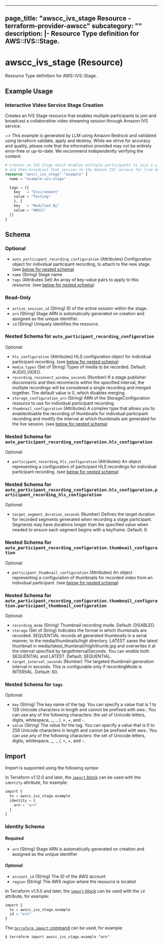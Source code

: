 
---
page_title: "awscc_ivs_stage Resource - terraform-provider-awscc"
subcategory: ""
description: |-
  Resource Type definition for AWS::IVS::Stage.
---

# awscc_ivs_stage (Resource)

Resource Type definition for AWS::IVS::Stage.

## Example Usage

### Interactive Video Service Stage Creation

Creates an IVS Stage resource that enables multiple participants to join and broadcast a collaborative video streaming session through Amazon IVS service.

~> This example is generated by LLM using Amazon Bedrock and validated using terraform validate, apply and destroy. While we strive for accuracy and quality, please note that the information provided may not be entirely error-free or up-to-date. We recommend independently verifying the content.

```terraform
# Creates an IVS Stage which enables multiple participants to join a video streaming session 
# and then broadcast that session to the Amazon IVS service for live delivery.
resource "awscc_ivs_stage" "example" {
  name = "example-ivs-stage"

  tags = [{
    key   = "Environment"
    value = "Testing"
    }, {
    key   = "Modified By"
    value = "AWSCC"
  }]
}
```

<!-- schema generated by tfplugindocs -->
## Schema

### Optional

- `auto_participant_recording_configuration` (Attributes) Configuration object for individual participant recording, to attach to the new stage. (see [below for nested schema](#nestedatt--auto_participant_recording_configuration))
- `name` (String) Stage name
- `tags` (Attributes Set) An array of key-value pairs to apply to this resource. (see [below for nested schema](#nestedatt--tags))

### Read-Only

- `active_session_id` (String) ID of the active session within the stage.
- `arn` (String) Stage ARN is automatically generated on creation and assigned as the unique identifier.
- `id` (String) Uniquely identifies the resource.

<a id="nestedatt--auto_participant_recording_configuration"></a>
### Nested Schema for `auto_participant_recording_configuration`

Optional:

- `hls_configuration` (Attributes) HLS configuration object for individual participant recording. (see [below for nested schema](#nestedatt--auto_participant_recording_configuration--hls_configuration))
- `media_types` (Set of String) Types of media to be recorded. Default: AUDIO_VIDEO.
- `recording_reconnect_window_seconds` (Number) If a stage publisher disconnects and then reconnects within the specified interval, the multiple recordings will be considered a single recording and merged together. The default value is 0, which disables merging.
- `storage_configuration_arn` (String) ARN of the StorageConfiguration resource to use for individual participant recording.
- `thumbnail_configuration` (Attributes) A complex type that allows you to enable/disable the recording of thumbnails for individual participant recording and modify the interval at which thumbnails are generated for the live session. (see [below for nested schema](#nestedatt--auto_participant_recording_configuration--thumbnail_configuration))

<a id="nestedatt--auto_participant_recording_configuration--hls_configuration"></a>
### Nested Schema for `auto_participant_recording_configuration.hls_configuration`

Optional:

- `participant_recording_hls_configuration` (Attributes) An object representing a configuration of participant HLS recordings for individual participant recording. (see [below for nested schema](#nestedatt--auto_participant_recording_configuration--hls_configuration--participant_recording_hls_configuration))

<a id="nestedatt--auto_participant_recording_configuration--hls_configuration--participant_recording_hls_configuration"></a>
### Nested Schema for `auto_participant_recording_configuration.hls_configuration.participant_recording_hls_configuration`

Optional:

- `target_segment_duration_seconds` (Number) Defines the target duration for recorded segments generated when recording a stage participant. Segments may have durations longer than the specified value when needed to ensure each segment begins with a keyframe. Default: 6.



<a id="nestedatt--auto_participant_recording_configuration--thumbnail_configuration"></a>
### Nested Schema for `auto_participant_recording_configuration.thumbnail_configuration`

Optional:

- `participant_thumbnail_configuration` (Attributes) An object representing a configuration of thumbnails for recorded video from an individual participant. (see [below for nested schema](#nestedatt--auto_participant_recording_configuration--thumbnail_configuration--participant_thumbnail_configuration))

<a id="nestedatt--auto_participant_recording_configuration--thumbnail_configuration--participant_thumbnail_configuration"></a>
### Nested Schema for `auto_participant_recording_configuration.thumbnail_configuration.participant_thumbnail_configuration`

Optional:

- `recording_mode` (String) Thumbnail recording mode. Default: DISABLED.
- `storage` (Set of String) Indicates the format in which thumbnails are recorded. SEQUENTIAL records all generated thumbnails in a serial manner, to the media/thumbnails/high directory. LATEST saves the latest thumbnail in media/latest_thumbnail/high/thumb.jpg and overwrites it at the interval specified by targetIntervalSeconds. You can enable both SEQUENTIAL and LATEST. Default: SEQUENTIAL.
- `target_interval_seconds` (Number) The targeted thumbnail-generation interval in seconds. This is configurable only if recordingMode is INTERVAL. Default: 60.




<a id="nestedatt--tags"></a>
### Nested Schema for `tags`

Optional:

- `key` (String) The key name of the tag. You can specify a value that is 1 to 128 Unicode characters in length and cannot be prefixed with aws:. You can use any of the following characters: the set of Unicode letters, digits, whitespace, _, ., /, =, +, and -.
- `value` (String) The value for the tag. You can specify a value that is 0 to 256 Unicode characters in length and cannot be prefixed with aws:. You can use any of the following characters: the set of Unicode letters, digits, whitespace, _, ., /, =, +, and -.

## Import

Import is supported using the following syntax:

In Terraform v1.12.0 and later, the [`import` block](https://developer.hashicorp.com/terraform/language/import) can be used with the `identity` attribute, for example:

```terraform
import {
  to = awscc_ivs_stage.example
  identity = {
    arn = "arn"
  }
}
```

<!-- schema generated by tfplugindocs -->
### Identity Schema

#### Required

- `arn` (String) Stage ARN is automatically generated on creation and assigned as the unique identifier

#### Optional

- `account_id` (String) The ID of the AWS account
- `region` (String) The AWS region where the resource is located

In Terraform v1.5.0 and later, the [`import` block](https://developer.hashicorp.com/terraform/language/import) can be used with the `id` attribute, for example:

```terraform
import {
  to = awscc_ivs_stage.example
  id = "arn"
}
```

The [`terraform import` command](https://developer.hashicorp.com/terraform/cli/commands/import) can be used, for example:

```shell
$ terraform import awscc_ivs_stage.example "arn"
```
